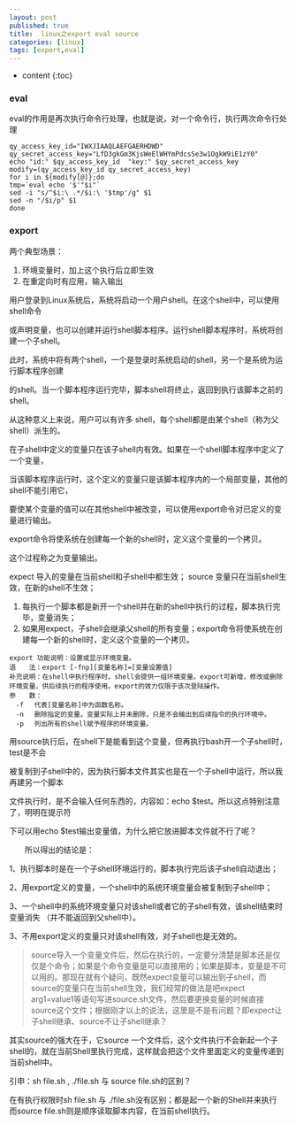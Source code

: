 ```yaml
---
layout: post
published: true
title:  linux之export eval source
categories: [linux]
tags: [export,eval]
---
```

* content
{:toc}

### eval
eval的作用是再次执行命令行处理，也就是说，对一个命令行，执行两次命令行处理
```
qy_access_key_id="IWXJIAAQLAEFGAERHDWD"
qy_secret_access_key="LfD3gkGm3KjsWeElWHYmPdcsSe3w1OgkW9iE1zY0"
echo "id:" $qy_access_key_id  "key:" $qy_secret_access_key
modify=(qy_access_key_id qy_secret_access_key)
for i in ${modify[@]};do
tmp=`eval echo '$'"$i"`
sed -i "s/^$i:\ .*/$i:\ '$tmp'/g" $1
sed -n "/$i/p" $1
done
```

### export
两个典型场景：
1. 环境变量时，加上这个执行后立即生效
2. 在重定向时有应用，输入输出

用户登录到Linux系统后，系统将启动一个用户shell。在这个shell中，可以使用shell命令

或声明变量，也可以创建并运行shell脚本程序。运行shell脚本程序时，系统将创建一个子shell。

此时，系统中将有两个shell，一个是登录时系统启动的shell，另一个是系统为运行脚本程序创建

的shell。当一个脚本程序运行完毕，脚本shell将终止，返回到执行该脚本之前的shell。



从这种意义上来说，用户可以有许多 shell，每个shell都是由某个shell（称为父shell）派生的。

在子shell中定义的变量只在该子shell内有效。如果在一个shell脚本程序中定义了一个变量，

当该脚本程序运行时，这个定义的变量只是该脚本程序内的一个局部变量，其他的shell不能引用它，

要使某个变量的值可以在其他shell中被改变，可以使用export命令对已定义的变量进行输出。

export命令将使系统在创建每一个新的shell时，定义这个变量的一个拷贝。

这个过程称之为变量输出。



expect 导入的变量在当前shell和子shell中都生效； source 变量只在当前shell生效，在新的shell不生效；

1. 每执行一个脚本都是新开一个shell并在新的shell中执行的过程，脚本执行完毕，变量消失；
2. 如果用expect，子shell会继承父shell的所有变量；export命令将使系统在创建每一个新的shell时，定义这个变量的一个拷贝。

```
export 功能说明：设置或显示环境变量。
语　　法：export [-fnp][变量名称]=[变量设置值]
补充说明：在shell中执行程序时，shell会提供一组环境变量。export可新增，修改或删除环境变量，供后续执行的程序使用。export的效力仅限于该次登陆操作。
参　　数：
　-f 　代表[变量名称]中为函数名称。
　-n 　删除指定的变量。变量实际上并未删除，只是不会输出到后续指令的执行环境中。
　-p 　列出所有的shell赋予程序的环境变量。
```

用source执行后，在shell下是能看到这个变量，但再执行bash开一个子shell时，test是不会

被复制到子shell中的，因为执行脚本文件其实也是在一个子shell中运行，所以我再建另一个脚本

文件执行时，是不会输入任何东西的，内容如：echo $test。所以这点特别注意了，明明在提示符

下可以用echo $test输出变量值，为什么把它放进脚本文件就不行了呢？


　　所以得出的结论是：

1、执行脚本时是在一个子shell环境运行的，脚本执行完后该子shell自动退出；

2、用export定义的变量，一个shell中的系统环境变量会被复制到子shell中；

3、一个shell中的系统环境变量只对该shell或者它的子shell有效，该shell结束时变量消失
（并不能返回到父shell中）。

3、不用export定义的变量只对该shell有效，对子shell也是无效的。


> source导入一个变量文件后，然后在执行的，一定要分清楚是脚本还是仅仅是个命令；如果是个命令变量是可以直接用的；如果是脚本，变量是不可以用的。那现在就有个疑问，既然expect变量可以输出到子shell，而source的变量只在当前shell生效，我们经常的做法是吧expect arg1=value1等语句写进source.sh文件，然后要更换变量的时候直接source这个文件；根据刚才以上的说法，这里是不是有问题？即expect让子shell继承、source不让子shell继承？

其实source的强大在于，它source 一个文件后，这个文件执行不会新起一个子shell的，就在当前Shell里执行完成，这样就会把这个文件里面定义的变量传递到当前shell中。

引申：sh file.sh , ./file.sh 与 source file.sh的区别？

在有执行权限时sh file.sh 与 ./file.sh没有区别；都是起一个新的Shell并来执行  
而source file.sh则是顺序读取脚本内容，在当前shell执行。
